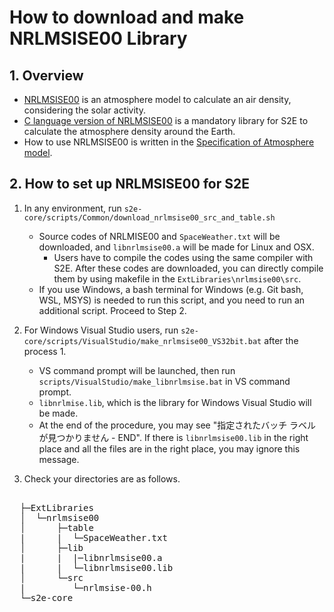 # How to download and make NRLMSISE00 Library

## 1.  Overview
- [NRLMSISE00](https://agupubs.onlinelibrary.wiley.com/doi/full/10.1029/2002JA009430) is an atmosphere model to calculate an air density, considering the solar activity.
- [C language version of NRLMSISE00](https://ccmc.gsfc.nasa.gov/pub/modelweb/atmospheric/msis/nrlmsise00/nrlmsis00_c_version/) is a mandatory library for S2E to calculate the atmosphere density around the Earth.
- How to use NRLMSISE00 is written in the [Specification of Atmosphere model](../Specifications/Environment/Spec_Atmosphere.md).

## 2. How to set up NRLMSISE00 for S2E  
1. In any environment, run `s2e-core/scripts/Common/download_nrlmsise00_src_and_table.sh`
   + Source codes of NRLMISE00 and `SpaceWeather.txt` will be downloaded, and `libnrlmsise00.a` will be made for Linux and OSX.
     + Users have to compile the codes using the same compiler with S2E. After these codes are downloaded, you can directly compile them by using makefile in the `ExtLibraries\nrlmsise00\src`.
   + If you use Windows, a bash terminal for Windows (e.g. Git bash, WSL, MSYS) is needed to run this script, and you need to run an additional script. Proceed to Step 2.

2. For Windows Visual Studio users, run `s2e-core/scripts/VisualStudio/make_nrlmsise00_VS32bit.bat` after the process 1.
   + VS command prompt will be launched, then run `scripts/VisualStudio/make_libnrlmsise.bat` in VS command prompt.
   + `libnrlmise.lib`, which is the library for Windows Visual Studio will be made.
   + At the end of the procedure, you may see "指定されたバッチ ラベルが見つかりません - END". If there is `libnrlmsise00.lib` in the right place and all the files are in the right place, you may ignore this message.

3. Check your directories are as follows.
<pre>   
  ├─ExtLibraries  
  │  └─nrlmsise00
  │      ├─table 
  |      |  └─SpaceWeather.txt
  │      ├─lib
  |      |  |─libnrlmsise00.a
  |      |  └─libnrlmsise00.lib
  │      └─src
  |         └─nrlmsise-00.h
  └─s2e-core  
</pre>  
